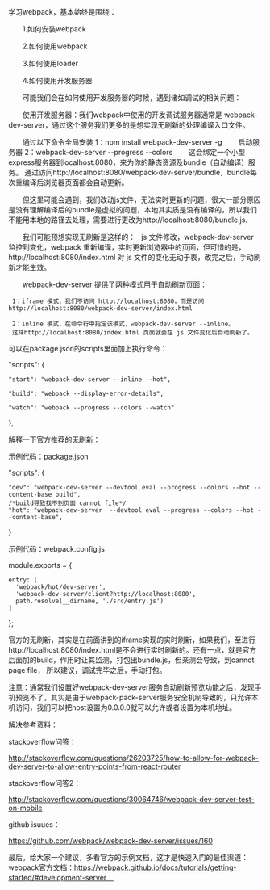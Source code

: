 学习webpack，基本始终是围绕：

　　1.如何安装webpack
  
　　2.如何使用webpack
  
　　3.如何使用loader
  
　　4.如何使用开发服务器
  

　　可能我们会在如何使用开发服务器的时候，遇到诸如调试的相关问题：

　　使用开发服务器：我们webpack中使用的开发调试服务器通常是 webpack-dev-server，通过这个服务我们更多的是想实现无刷新的处理编译入口文件。　

　　通过以下命令全局安装
  	1：npm install webpack-dev-server -g
　　启动服务器
  	2：webpack-dev-server --progress --colors
　　这会绑定一个小型express服务器到localhost:8080，来为你的静态资源及bundle（自动编译）服务。
    通过访问http://localhost:8080/webpack-dev-server/bundle，bundle每次重编译后浏览器页面都会自动更新。

　　但这里可能会遇到，我们改动js文件，无法实时更新的问题，很大一部分原因是没有理解编译后的bundle是虚拟的问题，本地其实质是没有编译的，所以我们不能用本地的路径去处理，需要进行更改为http://localhost:8080/bundle.js.

　　我们可能预想实现无刷新是这样的：
    js 文件修改，webpack-dev-server 监控到变化，webpack 重新编译，实时更新浏览器中的页面，但可惜的是，http://localhost:8080/index.html 对 js 文件的变化无动于衷，改完之后，手动刷新才能生效。

　　webpack-dev-server 提供了两种模式用于自动刷新页面：
  
     1：iframe 模式，我们不访问 http://localhost:8080，而是访问http://localhost:8080/webpack-dev-server/index.html
     
     2：inline 模式，在命令行中指定该模式，webpack-dev-server --inline。
     这样http://localhost:8080/index.html 页面就会在 js 文件变化后自动刷新了。
    

 可以在package.json的scripts里面加上执行命令：

"scripts": {
 
    "start": "webpack-dev-server --inline --hot",
    
    "build": "webpack --display-error-details",
    
    "watch": "webpack --progress --colors --watch"
    
  },


解释一下官方推荐的无刷新：

示例代码：package.json

"scripts": {

    "dev": "webpack-dev-server --devtool eval --progress --colors --hot --content-base build",
    /*build导致找不到页面 cannot file*/
    "hot": "webpack-dev-server  --devtool eval --progress --colors --hot --content-base",
  }

示例代码：webpack.config.js

module.exports = {

    entry: [
      'webpack/hot/dev-server',
      'webpack-dev-server/client?http://localhost:8080',
      path.resolve(__dirname, './src/entry.js')
    ]
};

官方的无刷新，其实是在前面讲到的iframe实现的实时刷新，如果我们，至进行http://localhost:8080/index.html是不会进行实时刷新的。还有一点，就是官方后面加的build，作用时让其监测，打包出bundle.js，但亲测会导致，到cannot page file， 所以建议，调试完毕之后，手动打包。

注意：通常我们设置好webpack-dev-server服务自动刷新预览功能之后，发现手机预览不了，其实是由于webpack-pack-server服务安全机制导致的，只允许本机访问，我们可以把host设置为0.0.0.0就可以允许或者设置为本机地址。

解决参考资料：
  
stackoverflow问答：

http://stackoverflow.com/questions/26203725/how-to-allow-for-webpack-dev-server-to-allow-entry-points-from-react-router

stackoverflow问答2：

http://stackoverflow.com/questions/30064746/webpack-dev-server-test-on-mobile

github isuues：

https://github.com/webpack/webpack-dev-server/issues/160

最后，给大家一个建议，多看官方的示例文档，这才是快速入门的最佳渠道：
webpack官方文档：https://webpack.github.io/docs/tutorials/getting-started/#development-server　
